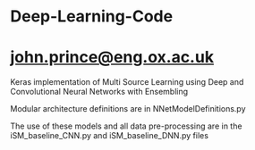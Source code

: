# Deep-Learning-Code
# john.prince@eng.ox.ac.uk
Keras implementation of Multi Source Learning using Deep and Convolutional Neural Networks with Ensembling

Modular architecture definitions are in NNetModelDefinitions.py

The use of these models and all data pre-processing are in the iSM_baseline_CNN.py and iSM_baseline_DNN.py files
